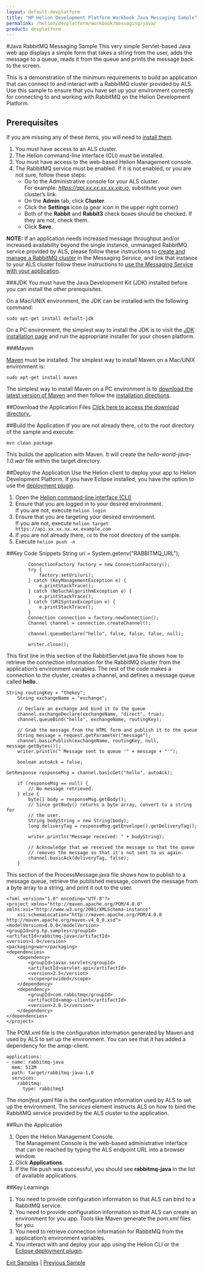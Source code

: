 ```yaml
---
layout: default-devplatform
title: "HP Helion Development Platform Workbook Java Messaging Sample"
permalink: /helion/devplatform/workbook/messaging/java/
product: devplatform
---
```

<!--UNDER REVISION-->
#Java RabbitMQ Messaging Sample
This very simple Servlet-based Java web app displays a simple form that takes a string from the user, adds the message to a queue, reads it from the queue and prints the message back to the screen.

This is a demonstration of the minimum requirements to build an application that can connect to and interact with a RabbitMQ cluster provided by ALS. Use this sample to ensure that you have set up your environment correctly for connecting to and working with RabbitMQ on the Helion Development Platform.

## Prerequisites
If you are missing any of these items, you will need to [install them](/helion/devplatform/appdev/).

1.	You must have access to an ALS cluster.
2.	The Helion command-line interface (CLI) must be installed.
3.	You must have access to the web-based Helion Management console.
3. The RabbitMQ service must be enabled. If it is not enabled, or you are not sure, follow these steps: 
	- Go to the Administrative console for your ALS cluster. <br>For example: *https://api.xx.xx.xx.xx.xip.io*, substitute your own cluster’s link.
	- On the **Admin** tab, click **Cluster**.
	- Click the **Settings** icon (a gear icon in the upper right corner)
	- Both of the **Rabbit** and **Rabbit3** check boxes should be checked. If they are not, check them.
	- Click **Save**.

**NOTE:** If an application needs increased message throughput and/or increased availability beyond the single instance, unmanaged RabbitMQ service provided by ALS, please follow these instructions to [create and manage a RabbitMQ cluster](/helion/devplatform/messageservice/) in the Messaging Service, and link that instance to your ALS cluster follow these instructions to [use the Messaging Service with your application](/helion/devplatform/msgaas/als). 

###JDK
You must have the Java Development Kit (JDK) installed before you can install the other prerequisites.

On a Mac/UNIX environment, the JDK can be installed with the following command:

    sudo apt-get install default-jdk


On a PC environment, the simplest way to install the JDK is to visit the [JDK installation page](http://www.oracle.com/technetwork/java/javase/downloads/index.html) and run the appropriate installer for your chosen platform.

###Maven

[Maven](http://maven.apache.org/ "Maven") must be installed. 
The simplest way to install Maven on a Mac/UNIX environment is:

	sudo apt-get install maven 

The simplest way to install Maven on a PC environment is to [download the latest version of Maven](http://maven.apache.org/download.cgi) and then follow the [installation directions](http://maven.apache.org/guides/getting-started/windows-prerequisites.html).

##Download the Application Files
[Click here to access the download directory.](https://github.com/HelionDevPlatform/helion-rabbitmq-java).

##Build the Application
If you are not already there, `cd` to the root directory of the sample and execute:

	mvn clean package

This builds the application with Maven. It will create the *hello-world-java-1.0.war* file within the target directory. 

##Deploy the Application
Use the Helion client to deploy your app to Helion Development Platform.  If you have Eclipse installed, you have the option to use the [deployment plugin](/helion/devplatform/eclipse/).

1.	Open the [Helion command-line interface (CLI)](/als/v1/user/reference/client-ref/)
2.	Ensure that you are logged in to your desired environment.  <br>If you are not, execute `helion login` 
3.	Ensure that you are targeting your desired environment.  <br> If you are not, execute `helion target https://api.xx.xx.xx.xx.example.com`
4.	If you are not already there, `cd` to the root directory of the sample.
5.	Execute `helion push -n`


##Key Code Snippets
	String uri = System.getenv("RABBITMQ_URL");
	
	        ConnectionFactory factory = new ConnectionFactory();
	        try {
	            factory.setUri(uri);
	        } catch (KeyManagementException e) {
	            e.printStackTrace();
	        } catch (NoSuchAlgorithmException e) {
	            e.printStackTrace();
	        } catch (URISyntaxException e) {
	            e.printStackTrace();
	        }
	        Connection connection = factory.newConnection();
	        Channel channel = connection.createChannel();
	
	        channel.queueDeclare("hello", false, false, false, null);
	
	        writer.close();

This first line in this section of the RabbitServlet.java file shows how to retrieve the connection information for the RabbitMQ cluster from the application’s environment variables. The rest of the code makes a connection to the cluster, creates a channel, and defines a message queue called **hello**.

	String routingKey = "thekey";
        String exchangeName = "exchange";

        // Declare an exchange and bind it to the queue
        channel.exchangeDeclare(exchangeName, "direct", true);
        channel.queueBind("hello", exchangeName, routingKey);

        // Grab the message from the HTML form and publish it to the queue
        String message = request.getParameter("message");
        channel.basicPublish(exchangeName, routingKey, null, message.getBytes());
        writer.println(" Message sent to queue '" + message + "'");

        boolean autoAck = false;

	GetResponse responseMsg = channel.basicGet("hello", autoAck);

        if (responseMsg == null) {
            // No message retrieved.
        } else {
            byte[] body = responseMsg.getBody();
            // Since getBody() returns a byte array, convert to a string for
            // the user.
            String bodyString = new String(body);
            long deliveryTag = responseMsg.getEnvelope().getDeliveryTag();

            writer.println("Message received: " + bodyString);

            // Acknowledge that we received the message so that the queue
            // removes the message so that it's not sent to us again.
            channel.basicAck(deliveryTag, false);
        }

This section of the ProcessMessage.java file shows how to publish to a message queue, retrieve the published message, convert the message from a byte array to a string, and print it out to the user.

	<?xml version="1.0" encoding="UTF-8"?>
	<project xmlns="http://maven.apache.org/POM/4.0.0" xmlns:xsi="http://www.w3.org/2001/XMLSchema-instance"
        xsi:schemaLocation="http://maven.apache.org/POM/4.0.0 http://maven.apache.org/maven-v4_0_0.xsd">
    <modelVersion>4.0.0</modelVersion>
    <groupId>org.hp.samples</groupId>
    <artifactId>rabbitmq-java</artifactId>
    <version>1.0</version>
    <packaging>war</packaging>
    <dependencies>
        <dependency>
            <groupId>javax.servlet</groupId>
            <artifactId>servlet-api</artifactId>
            <version>2.5</version>
            <scope>provided</scope>
        </dependency>
        <dependency>
  			<groupId>com.rabbitmq</groupId>
  			<artifactId>amqp-client</artifactId>
  			<version>2.8.1</version>
		</dependency>
    </dependencies>
	</project>

The POM.xml file is the configuration information generated by Maven and used by ALS to set up the environment. You can see that it has added a dependency for the amqp-client.
	
	applications: 
	- name: rabbitmq-java
	  mem: 512M
	  path: target/rabbitmq-java-1.0
	  services:
	    rabbitmq:
	      type: rabbitmq3

The *manifest.yaml* file is the configuration information used by ALS to set up the environment. The *services* element instructs ALS on how to bind the RabbitMQ service provided by the ALS cluster to the application.

##Run the Application
1.	Open the Helion Management Console. <br> The Management Console is the web-based administrative interface that can be reached by typing the ALS endpoint URL into a browser window.
2.	Click **Applications**.
3.	If the file push was successful, you should see **rabbitmq-java** in the list of available applications.

##Key Learnings
1.	You need to provide configuration information so that ALS can bind to a RabbitMQ service.
2.	You need to provide configuration information so that ALS can create an environment for you app.  Tools like Maven generate the *pom.xml* files for you.
3.	You need to retrieve connection information for RabbitMQ from the application’s environment variables.
4.	You interact with and deploy your app using the Helion CLI or the [Eclipse deployment plugin](/helion/devplatform/eclipse/).

[Exit Samples](/helion/devplatform/) | [Previous Sample](/helion/devplatform/workbook/database/java/) 